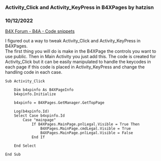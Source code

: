 ### Activity_Click and Activity_KeyPress in B4XPages by hatzisn
### 10/12/2022
[B4X Forum - B4A - Code snippets](https://www.b4x.com/android/forum/threads/143482/)

I figured out a way to tweak Activity\_Click and Activity\_KeyPress in B4XPages.  
The first thing you will do is make in the B4XPage the controls you want to use public. Then in Main Activity you just add this. The code is created for Activity\_Click but it can be easily manipulated to handle the keycodes in each page if this code is placed in Activity\_KeyPress and change the handling code in each case.  
  

```B4X
Sub Activity_Click  
     
    Dim b4xpinfo As B4XPageInfo  
    b4xpinfo.Initialize  
     
    b4xpinfo = B4XPages.GetManager.GetTopPage  
         
    Log(b4xpinfo.Id)  
    Select Case b4xpinfo.Id  
        Case "mainpage"  
            If B4XPages.MainPage.pnlLegal.Visible = True Then  
                B4XPages.MainPage.cmdLegal.Visible = True  
                B4XPages.MainPage.pnlLegal.Visible = False  
            End If  
         
    End Select  
     
End Sub
```